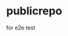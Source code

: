 # publicrepo
for e2e test




















































































































































































































































































































































































































































































































































































































































































































































































































































































































































































































































































































































































































































































































































































































































































































































































































































































































































































































































































































































































































































































































































































































































































































































































































































































































































































































































































































































































































































































































































































































































































































































































































































































































































































































































































































































































































































































































































































































































































































































































































































































































































































































































































































































































































































































































































































































































































































































































































































































































































































